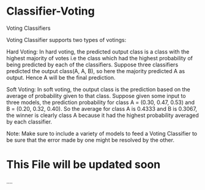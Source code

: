 # Classifier-Voting

Voting Classifiers

Voting Classifier supports two types of votings:

Hard Voting: In hard voting, the predicted output class is a class with the highest majority of votes i.e the class which had the highest probability of being predicted by each of the classifiers. Suppose three classifiers predicted the output class(A, A, B), so here the majority predicted A as output. Hence A will be the final prediction.

Soft Voting: In soft voting, the output class is the prediction based on the average of probability given to that class. Suppose given some input to three models, the prediction probability for class A = (0.30, 0.47, 0.53) and B = (0.20, 0.32, 0.40). So the average for class A is 0.4333 and B is 0.3067, the winner is clearly class A because it had the highest probability averaged by each classifier.

Note: Make sure to include a variety of models to feed a Voting Classifier to be sure that the error made by one might be resolved by the other.

# This File will be updated soon
....
